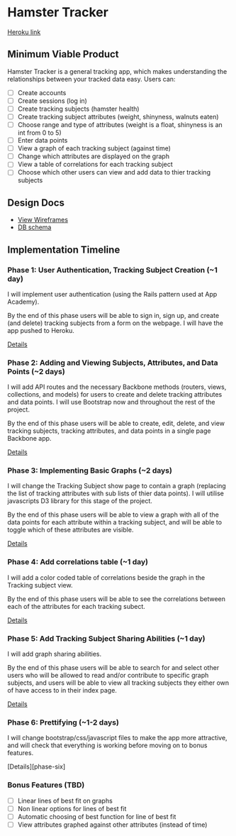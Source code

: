 # Hamster Tracker

[Heroku link][heroku]

<!-- TODO -->

[heroku]: http://www.google.com

## Minimum Viable Product
Hamster Tracker is a general tracking app, which makes understanding the relationships between your tracked data easy. Users can:

<!-- This is a Markdown checklist. Use it to keep track of your progress! -->

- [ ] Create accounts
- [ ] Create sessions (log in)
- [ ] Create tracking subjects (hamster health)
- [ ] Create tracking subject attributes (weight, shinyness, walnuts eaten)
- [ ] Choose range and type of attributes (weight is a float, shinyness is an int from 0 to 5)
- [ ] Enter data points
- [ ] View a graph of each tracking subject (against time)
- [ ] Change which attributes are displayed on the graph
- [ ] View a table of correlations for each tracking subject
- [ ] Choose which other users can view and add data to thier tracking subjects

## Design Docs
* [View Wireframes][views]
* [DB schema][schema]

[views]: ./docs/views.md
[schema]: ./docs/schema.md

## Implementation Timeline

### Phase 1: User Authentication, Tracking Subject Creation (~1 day)
I will implement user authentication (using the Rails pattern used at App Academy). 

By the end of this phase users will be able to sign in, sign up, and create (and delete) tracking subjects from a form on the webpage. I will have the app pushed to Heroku.

[Details][phase-one]

### Phase 2: Adding and Viewing Subjects, Attributes, and Data Points (~2 days)
I will add API routes and the necessary Backbone methods (routers, views, collections, and models) for users to create and delete tracking attributes and data points. I will use Bootstrap now and throughout the rest of the project. 

By the end of this phase users will be able to create, edit, delete, and view tracking subjects, tracking attributes, and data points in a single page Backbone app.

[Details][phase-two]

### Phase 3: Implementing Basic Graphs (~2 days)
I will change the Tracking Subject show page to contain a graph (replacing the list of tracking attributes with sub lists of thier data points). I will utilise javascripts D3 library for this stage of the project.

By the end of this phase users will be able to view a graph with all of the data points for each attribute within a tracking subject, and will be able to toggle which of these attributes are visible.

[Details][phase-three]

### Phase 4: Add correlations table (~1 day)
I will add a color coded table of correlations beside the graph in the Tracking subject view.

By the end of this phase users will be able to see the correlations between each of the attributes for each tracking subect.

[Details][phase-four]

### Phase 5: Add Tracking Subject Sharing Abilities (~1 day)
I will add graph sharing abilities.

By the end of this phase users will be able to search for and select other users who will be allowed to read and/or contribute to specific graph subjects, and users will be able to view all tracking subjects they either own of have access to in their index page.

[Details][phase-five]

### Phase 6: Prettifying (~1-2 days)
I will change bootstrap/css/javascript files to make the app more attractive, and will check that everything is working before moving on to bonus features.

[Details][phase-six]

### Bonus Features (TBD)
- [ ] Linear lines of best fit on graphs
- [ ] Non linear options for lines of best fit
- [ ] Automatic choosing of best function for line of best fit
- [ ] View attributes graphed against other attributes (instead of time)

[phase-one]: ./docs/phases/phase1.md
[phase-two]: ./docs/phases/phase2.md
[phase-three]: ./docs/phases/phase3.md
[phase-four]: ./docs/phases/phase4.md
[phase-five]: ./docs/phases/phase5.md



